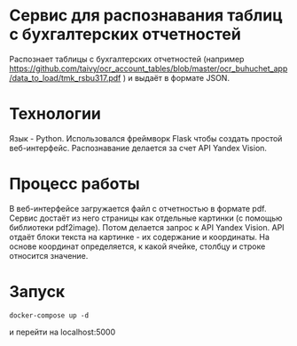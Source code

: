 # Сервис для распознавания таблиц с бухгалтерских отчетностей

Распознает таблицы с бухгалтерских отчетностей (например https://github.com/taivy/ocr_account_tables/blob/master/ocr_buhuchet_app/data_to_load/tmk_rsbu317.pdf ) и выдаёт в формате JSON.

# Технологии

Язык - Python. Использовался фреймворк Flask чтобы создать простой веб-интерфейс. Распознавание делается за счет API Yandex Vision.

# Процесс работы 

В веб-интерфейсе загружается файл с отчетностью в формате pdf. Сервис достаёт из него страницы как отдельные картинки (с помощью библиотеки pdf2image). Потом делается запрос к API Yandex Vision. API отдаёт блоки текста на картинке - их содержание и координаты. На основе координат определяется, к какой ячейке, столбцу и строке относится значение. 

# Запуск

`docker-compose up -d`

и перейти на localhost:5000

